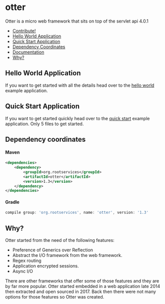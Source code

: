 # otter
Otter is a micro web framework that sits on top of the servlet api 4.0.1 

- [Contribute!](/docs/Contribute.md)
- [Hello World Application](#hello-world-application)
- [Quick Start Application](#quick-start-application)
- [Dependency Coordinates](#dependency-coordinates)
- [Documentation](/docs/Documentation.md)
- [Why?](#why)


## Hello World Application
If you want to get started with all the details head over to the [hello world](/hello-world) 
example application.

## Quick Start Application
If you want to get started quickly head over to the [quick start](/quick-start) 
example application. Only 5 files to get started.

## Dependency coordinates
#### Maven
```xml
<dependencies>
    <dependency>
        <groupId>org.rootservices</groupId>
        <artifactId>otter</artifactId>
        <version>1.3</version>
    </dependency>
</dependencies>
```

#### Gradle
```groovy
compile group: 'org.rootservices', name: 'otter', version: '1.3'
```

## Why?
Otter started from the need of the following features:
 - Preference of Generics over Reflection
 - Abstract the I/O framework from the web framework.
 - Regex routing
 - Application encrypted sessions.
 - Async I/O
 
There are other frameworks that offer some of those features and they are by far more popular. Otter started embedded in 
a web application late 2014 then extracted and open sourced in 2017. Back then there were not many options for those 
features so Otter was created. 